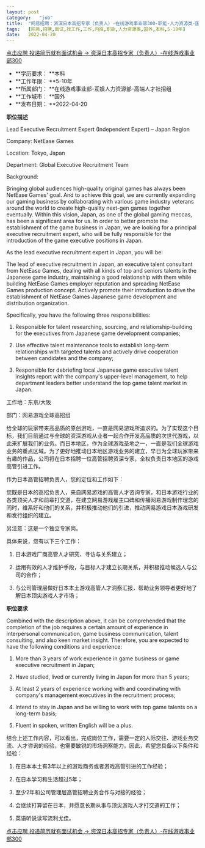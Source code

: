 ```yaml
---
layout:	post
category:	"job"
title:	"网易招聘：资深日本高招专家（负责人）-在线游戏事业部300-职能-人力资源类-国外本科5-10年"
tags:	[网易,招聘,面试,找工作,工作,内推,职能,人力资源类,国外,本科,5-10年]
date:	2022-04-20
---
```


[点击应聘 投递简历就有面试机会 ->  资深日本高招专家（负责人）-在线游戏事业部300](http://mobile.bole.netease.com/bole/boleDetail?id=39726&employeeId=346f03c3cda5f04c&key=all)



- **学历要求： **本科
- **工作年限： **5-10年
- **所属部门： **在线游戏事业部-互娱人力资源部-高端人才社招组
- **工作城市： **国外
- **发布日期： **2022-04-20



**职位描述**

Lead Executive Recruitment Expert (Independent Expert) – Japan Region

Company: NetEase Games

Location: Tokyo, Japan

Department: Global Executive Recruitment Team



Background: 

Bringing global audiences high-quality original games has always been NetEase Games' goal. And to achieve this goal, we are currently expanding our gaming business by collaborating with various game industry veterans around the world to create high-quality next-gen games together eventually. Within this vision, Japan, as one of the global gaming meccas, has been a significant area for us. In order to better promote the establishment of the game business in Japan, we are looking for a principal executive recruitment expert, who will be fully responsible for the introduction of the game executive positions in Japan. 



As the lead executive recruitment expert in Japan, you will be: 

The lead of executive recruitment in Japan, an executive talent consultant from NetEase Games, dealing with all kinds of top and seniors talents in the Japanese game industry, maintaining a good relationship with them while building NetEase Games employer reputation and spreading NetEase Games production concept. Actively promote their introduction to drive the establishment of NetEase Games Japanese game development and distribution organization.



Specifically, you have the following three responsibilities: 

1. Responsible for talent researching, sourcing, and relationship-building for the executives from Japanese game development companies;

2. Use effective talent maintenance tools to establish long-term relationships with targeted talents and actively drive cooperation between candidates and the company;

3. Responsible for debriefing local Japanese game executive talent insights report with the company's upper-level management, to help department leaders better understand the top game talent market in Japan.



工作地：东京/大阪

部门：网易游戏全球高招组



给全球的玩家带来高品质的原创游戏，一直是网易游戏所追求的。为了实现这个目标，我们目前通过与全球的资深游戏从业者一起合作开发高品质的次世代游戏，以此来扩展我们的业务。而日本地区，作为全球游戏圣地之一，一直是我们全球游戏业务的重点区域。为了更好地推动日本地区游戏业务的建立，早日为全球玩家带来有趣的作品，公司将在日本招聘一位高管招聘资深专家，全权负责日本地区的游戏高管引进工作。



作为日本高管招聘负责人，您的定位和工作如下：

您既是日本的高招负责人，来自网易游戏的高管人才咨询专家，和日本游戏行业的各类顶尖人才和前辈打交道，在建立网易游戏雇主口碑和传播网易游戏制作理念的同时，维系好和他们的关系，并积极推动他们的引进，推动网易游戏日本游戏研发和发行组织的建立。

另注意：这是一个独立专家岗。



具体来说，您有以下三个工作：

1. 日本游戏厂商高管人才研究、寻访与关系建立；

2. 运用有效的人才维护手段，与目标人才建立长期关系，并积极推动候选人与公司的合作；

3. 与公司管理层做好日本本土游戏高管人才洞察汇报，帮助业务领导者更好地了解日本顶尖游戏人才市场；



**职位要求**

Combined with the description above, it can be comprehended that the completion of the job requires a certain amount of experience in interpersonal communication, game business communication, talent consulting, and also keen market insight. Therefore, you are expected to have the following conditions and experience:

1. More than 3 years of work experience in game business or game executive recruitment in Japan;

2. Have studied, lived or currently living in Japan for more than 5 years;

3. At least 2 years of experience working with and coordinating with company's management executives in the recruitment process;

4. Intend to stay in Japan and be willing to work with top game talents on a long-term basis;

5. Fluent in spoken, written English will be a plus.



结合上述工作内容，可以看出，完成岗位工作，需要一定的人际交往、游戏业务交流、人才咨询的经验，也需要敏锐的市场洞察能力。因此，希望您具备以下条件和经验：

1. 在日本本土有3年以上的游戏商务或者游戏高管引进的工作经验；

2. 在日本学习和生活超过5年；

3. 至少2年和公司管理层高管招聘业务合作与对接的经验；

4. 会继续打算留在日本，并愿意长期从事与顶尖游戏人才打交道的工作；

5. 英语听说读写流利尤佳。



[点击应聘 投递简历就有面试机会 ->  资深日本高招专家（负责人）-在线游戏事业部300](http://mobile.bole.netease.com/bole/boleDetail?id=39726&employeeId=346f03c3cda5f04c&key=all)